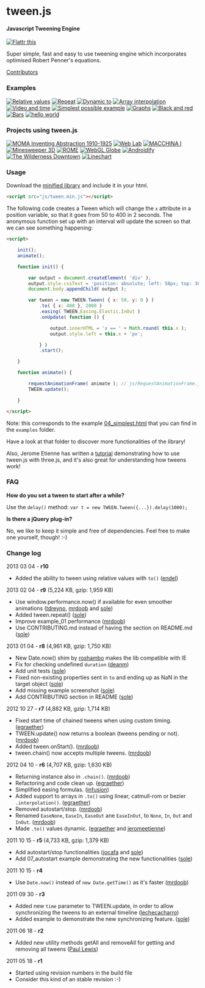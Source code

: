 tween.js
========

#### Javascript Tweening Engine ####

[![Flattr this](https://api.flattr.com/button/flattr-badge-large.png)](https://flattr.com/thing/45014/tween-js)

Super simple, fast and easy to use tweening engine which incorporates optimised Robert Penner's equations.

[Contributors](http://github.com/sole/tween.js/contributors)

### Examples ###

[![Relative values](http://sole.github.com/tween.js/assets/examples/09_relative.png)](http://sole.github.com/tween.js/examples/09_relative.html)
[![Repeat](http://sole.github.com/tween.js/assets/examples/08_repeat.png)](http://sole.github.com/tween.js/examples/08_repeat.html)
[![Dynamic to](http://sole.github.com/tween.js/assets/examples/07_dynamic_to.png)](http://sole.github.com/tween.js/examples/07_dynamic_to.html)
[![Array interpolation](http://sole.github.com/tween.js/assets/examples/03_graphs.png)](http://sole.github.com/tween.js/examples/06_array_interpolation.html)
[![Video and time](http://sole.github.com/tween.js/assets/examples/06_video_and_time.png)](http://sole.github.com/tween.js/examples/05_video_and_time.html)
[![Simplest possible example](http://sole.github.com/tween.js/assets/examples/04_simplest.png)](http://sole.github.com/tween.js/examples/04_simplest.html)
[![Graphs](http://sole.github.com/tween.js/assets/examples/03_graphs.png)](http://sole.github.com/tween.js/examples/03_graphs.html)
[![Black and red](http://sole.github.com/tween.js/assets/examples/02_black_and_red.png)](http://sole.github.com/tween.js/examples/02_black_and_red.html)
[![Bars](http://sole.github.com/tween.js/assets/examples/01_bars.png)](http://sole.github.com/tween.js/examples/01_bars.html)
[![hello world](http://sole.github.com/tween.js/assets/examples/00_hello_world.png)](http://sole.github.com/tween.js/examples/00_hello_world.html)

### Projects using tween.js ###

[![MOMA Inventing Abstraction 1910-1925](http://sole.github.com/tween.js/assets/projects/09_moma.png)](http://www.moma.org/interactives/exhibitions/2012/inventingabstraction/)
[![Web Lab](http://sole.github.com/tween.js/assets/projects/08_web_lab.png)](http://www.chromeweblab.com/)
[![MACCHINA I](http://sole.github.com/tween.js/assets/projects/07_macchina.png)](http://5013.es/toys/macchina)
[![Minesweeper 3D](http://sole.github.com/tween.js/assets/projects/06_minesweeper3d.png)](http://egraether.com/mine3d/)
[![ROME](http://sole.github.com/tween.js/assets/projects/05_rome.png)](http://ro.me)
[![WebGL Globe](http://sole.github.com/tween.js/assets/projects/04_webgl_globe.png)](http://data-arts.appspot.com/globe)
[![Androidify](http://sole.github.com/tween.js/assets/projects/03_androidify.png)](http://www.androidify.com/)
[![The Wilderness Downtown](http://sole.github.com/tween.js/assets/projects/01_wilderness.png)](http://thewildernessdowntown.com/)
[![Linechart](http://sole.github.com/tween.js/assets/projects/00_linechart.png)](http://dejavis.org/linechart)

### Usage ###

Download the [minified library](https://github.com/sole/tween.js/raw/master/build/tween.min.js) and include it in your html.

```html
<script src="js/tween.min.js"></script>
```

The following code creates a Tween which will change the `x` attribute in a position variable, so that it goes from 50 to 400 in 2 seconds. The anonymous function set up with an interval will update the screen so that we can see something happening:

```html
<script>

	init();
	animate();

	function init() {

		var output = document.createElement( 'div' );
		output.style.cssText = 'position: absolute; left: 50px; top: 300px; font-size: 100px';
		document.body.appendChild( output );

		var tween = new TWEEN.Tween( { x: 50, y: 0 } )
			.to( { x: 400 }, 2000 )
			.easing( TWEEN.Easing.Elastic.InOut )
			.onUpdate( function () {

				output.innerHTML = 'x == ' + Math.round( this.x );
				output.style.left = this.x + 'px';

			} )
			.start();

	}

	function animate() {

		requestAnimationFrame( animate ); // js/RequestAnimationFrame.js needs to be included too.
		TWEEN.update();

	}

</script>
```

Note: this corresponds to the example [04_simplest.html](http://sole.github.com/tween.js/examples/04_simplest.html) that you can find in the ```examples``` folder.

Have a look at that folder to discover more functionalities of the library!

Also, Jerome Etienne has written a [tutorial](http://learningthreejs.com/blog/2011/08/17/tweenjs-for-smooth-animation/) demonstrating how to use tween.js with three.js, and it's also great for understanding how tweens work!

### FAQ ###

**How do you set a tween to start after a while?**

Use the `delay()` method: `var t = new TWEEN.Tween({...}).delay(1000);`

**Is there a jQuery plug-in?**

No, we like to keep it simple and free of dependencies. Feel free to make one yourself, though! :-)

### Change log ###

2013 03 04 - **r10**

* Added the ability to tween using relative values with ```to()``` ([endel](https://github.com/endel))

2013 02 04 - **r9** (5,224 KB, gzip: 1,959 KB)

* Use window.performance.now() if available for even smoother animations ([tdreyno](https://github.com/tdreyno), [mrdoob](https://github.com/mrdoob) and [sole](https://github.com/sole))
* Added tween.repeat() ([sole](https://github.com/sole))
* Improve example_01 performance ([mrdoob](https://github.com/mrdoob))
* Use CONTRIBUTING.md instead of having the section on README.md ([sole](https://github.com/sole))

2013 01 04 - **r8** (4,961 KB, gzip: 1,750 KB)

* New Date.now() shim by [roshambo](http://github.com/roshambo) makes the lib compatible with IE
* Fix for checking undefined `duration` ([deanm](http://github.com/deanm))
* Add unit tests ([sole](http://github.com/sole))
* Fixed non-existing properties sent in `to` and ending up as NaN in the target object ([sole](http://github.com/sole))
* Add missing example screenshot ([sole](http://github.com/sole))
* Add CONTRIBUTING section in README ([sole](http://github.com/sole))

2012 10 27 - **r7** (4,882 KB, gzip: 1,714 KB)

* Fixed start time of chained tweens when using custom timing. ([egraether](http://github.com/egraether))
* TWEEN.update() now returns a boolean (tweens pending or not). ([mrdoob](http://github.com/mrdoob))
* Added tween.onStart(). ([mrdoob](http://github.com/mrdoob))
* tween.chain() now accepts multiple tweens. ([mrdoob](http://github.com/mrdoob))


2012 04 10 - **r6** (4,707 KB, gzip: 1,630 KB)

* Returning instance also in `.chain()`. ([mrdoob](http://github.com/mrdoob))
* Refactoring and code clean up. ([egraether](http://github.com/egraether))
* Simplified easing formulas. ([infusion](http://github.com/infusion))
* Added support to arrays in `.to()` using linear, catmull-rom or bezier `.interpolation()`. ([egraether](http://github.com/egraether))
* Removed autostart/stop. ([mrdoob](http://github.com/mrdoob))
* Renamed `EaseNone`, `EaseIn`, `EaseOut` ane `EaseInOut`, to `None`, `In`, `Out` and `InOut`. ([mrdoob](http://github.com/mrdoob))
* Made `.to()` values dynamic. ([egraether](http://github.com/egraether) and [jeromeetienne](http://github.com/jeromeetienne))


2011 10 15 - **r5** (4,733 KB, gzip: 1,379 KB)

* Add autostart/stop functionalities ([jocafa](http://github.com/jocafa) and [sole](http://github.com/sole))
* Add 07_autostart example demonstrating the new functionalities ([sole](http://github.com/sole))


2011 10 15 - **r4**

* Use ``Date.now()`` instead of ``new Date.getTime()`` as it's faster ([mrdoob](http://github.com/mrdoob))


2011 09 30 - **r3**

* Added new ``time`` parameter to TWEEN.update, in order to allow synchronizing the tweens to an external timeline ([lechecacharro](http://github.com/lechecacharro))
* Added example to demonstrate the new synchronizing feature. ([sole](http://github.com/sole))


2011 06 18 - **r2**

* Added new utility methods getAll and removeAll for getting and removing all tweens ([Paul Lewis](http://github.com/paullewis))


2011 05 18 - **r1**

* Started using revision numbers in the build file
* Consider this kind of an stable revision :-)
